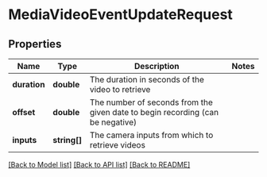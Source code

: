 # MediaVideoEventUpdateRequest

## Properties
Name | Type | Description | Notes
------------ | ------------- | ------------- | -------------
**duration** | **double** | The duration in seconds of the video to retrieve | 
**offset** | **double** | The number of seconds from the given date to begin recording (can be negative) | 
**inputs** | **string[]** | The camera inputs from which to retrieve videos | 

[[Back to Model list]](../README.md#documentation-for-models) [[Back to API list]](../README.md#documentation-for-api-endpoints) [[Back to README]](../README.md)



